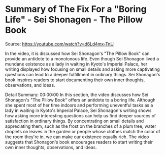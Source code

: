 # Summary of The Fix For a "Boring Life" - Sei Shonagen - The Pillow Book

Source: https://youtube.com/watch?v=d6Ld4mx-TnU

In the video, it is discussed how Sei Shonagon's "The Pillow Book" can provide an antidote to a monotonous life. Even though Sei Shonagon lived a mundane existence as a lady in waiting in Kyoto's Imperial Palace, her writing displayed how focusing on small details and asking more captivating questions can lead to a deeper fulfillment in ordinary things. Sei Shonagon's book inspires readers to start documenting their own inner thoughts, observations, and ideas.

Detail Summary: 
00:00:00
In this section, the video discusses how Sei Shonagon's "The Pillow Book" offers an antidote to a boring life. Although she spent most of her time indoors and performing uneventful tasks as a lady in waiting in Kyoto's Imperial Palace, Sei Shonagon's writing shows how asking more interesting questions can help us find deeper sources of satisfaction in ordinary things. By concentrating on small details and appreciating them, such as the frost on the branches of a plum tree, water droplets on leaves in the garden or people whose clothes match the color of the room they're in, we can make our existence equally rich. The video suggests that Shonagon's book encourages readers to start writing their own inner thoughts, observations, and ideas.

